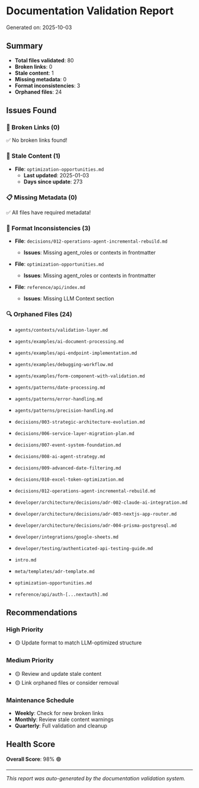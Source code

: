# Documentation Validation Report

Generated on: 2025-10-03

## Summary

- **Total files validated**: 80
- **Broken links**: 0
- **Stale content**: 1
- **Missing metadata**: 0
- **Format inconsistencies**: 3
- **Orphaned files**: 24

## Issues Found

### 🔗 Broken Links (0)

✅ No broken links found!

### 📅 Stale Content (1)


- **File**: `optimization-opportunities.md`
  - **Last updated**: 2025-01-03
  - **Days since update**: 273


### 📋 Missing Metadata (0)

✅ All files have required metadata!

### 📐 Format Inconsistencies (3)


- **File**: `decisions/012-operations-agent-incremental-rebuild.md`
  - **Issues**: Missing agent_roles or contexts in frontmatter


- **File**: `optimization-opportunities.md`
  - **Issues**: Missing agent_roles or contexts in frontmatter


- **File**: `reference/api/index.md`
  - **Issues**: Missing LLM Context section


### 🔍 Orphaned Files (24)


- `agents/contexts/validation-layer.md`


- `agents/examples/ai-document-processing.md`


- `agents/examples/api-endpoint-implementation.md`


- `agents/examples/debugging-workflow.md`


- `agents/examples/form-component-with-validation.md`


- `agents/patterns/date-processing.md`


- `agents/patterns/error-handling.md`


- `agents/patterns/precision-handling.md`


- `decisions/003-strategic-architecture-evolution.md`


- `decisions/006-service-layer-migration-plan.md`


- `decisions/007-event-system-foundation.md`


- `decisions/008-ai-agent-strategy.md`


- `decisions/009-advanced-date-filtering.md`


- `decisions/010-excel-token-optimization.md`


- `decisions/012-operations-agent-incremental-rebuild.md`


- `developer/architecture/decisions/adr-002-claude-ai-integration.md`


- `developer/architecture/decisions/adr-003-nextjs-app-router.md`


- `developer/architecture/decisions/adr-004-prisma-postgresql.md`


- `developer/integrations/google-sheets.md`


- `developer/testing/authenticated-api-testing-guide.md`


- `intro.md`


- `meta/templates/adr-template.md`


- `optimization-opportunities.md`


- `reference/api/auth-[...nextauth].md`


## Recommendations

### High Priority


- 🟡 Update format to match LLM-optimized structure

### Medium Priority
- 🟡 Review and update stale content
- 🟡 Link orphaned files or consider removal

### Maintenance Schedule
- **Weekly**: Check for new broken links
- **Monthly**: Review stale content warnings
- **Quarterly**: Full validation and cleanup

## Health Score

**Overall Score**: 98% 🟢

---

*This report was auto-generated by the documentation validation system.*